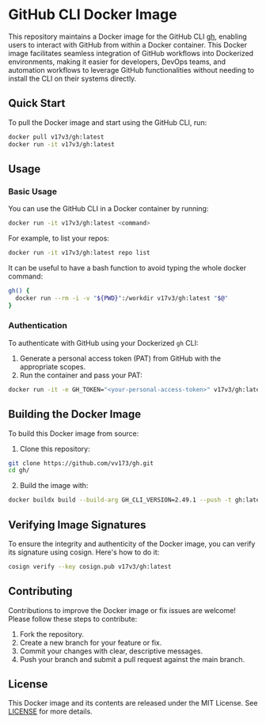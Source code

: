 
# GitHub CLI Docker Image

This repository maintains a Docker image for the GitHub CLI [gh](https://github.com/cli/cli), enabling users to interact with GitHub from within a Docker container. This Docker image facilitates seamless integration of GitHub workflows into Dockerized environments, making it easier for developers, DevOps teams, and automation workflows to leverage GitHub functionalities without needing to install the CLI on their systems directly.

## Quick Start

To pull the Docker image and start using the GitHub CLI, run:

```bash
docker pull v17v3/gh:latest
docker run -it v17v3/gh:latest
```

## Usage

### Basic Usage

You can use the GitHub CLI in a Docker container by running:

```bash
docker run -it v17v3/gh:latest <command>
```

For example, to list your repos:

```bash
docker run -it v17v3/gh:latest repo list
```

It can be useful to have a bash function to avoid typing the whole docker command:

```bash
gh() {
  docker run --rm -i -v "${PWD}":/workdir v17v3/gh:latest "$@"
}
```

### Authentication

To authenticate with GitHub using your Dockerized `gh` CLI:

1. Generate a personal access token (PAT) from GitHub with the appropriate scopes.
2. Run the container and pass your PAT:

```bash
docker run -it -e GH_TOKEN="<your-personal-access-token>" v17v3/gh:latest
```

## Building the Docker Image

To build this Docker image from source:

1. Clone this repository:

```bash
git clone https://github.com/vv173/gh.git
cd gh/
```

2. Build the image with:

```bash
docker buildx build --build-arg GH_CLI_VERSION=2.49.1 --push -t gh:latest .
```

## Verifying Image Signatures

To ensure the integrity and authenticity of the Docker image, you can verify its signature using cosign. Here's how to do it:
```bash
cosign verify --key cosign.pub v17v3/gh:latest
```

## Contributing

Contributions to improve the Docker image or fix issues are welcome! Please follow these steps to contribute:

1. Fork the repository.
2. Create a new branch for your feature or fix.
3. Commit your changes with clear, descriptive messages.
4. Push your branch and submit a pull request against the main branch.

## License

This Docker image and its contents are released under the MIT License. See [LICENSE](LICENSE) for more details.
